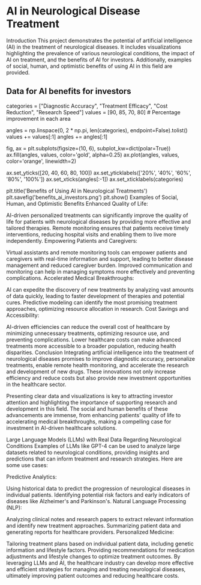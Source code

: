 # AI in Neurological Disease Treatment
Introduction
This project demonstrates the potential of artificial intelligence (AI) in the treatment of neurological diseases. It includes visualizations highlighting the prevalence of various neurological conditions, the impact of AI on treatment, and the benefits of AI for investors. Additionally, examples of social, human, and optimistic benefits of using AI in this field are provided.

## Data for AI benefits for investors
categories = ["Diagnostic Accuracy", "Treatment Efficacy", "Cost Reduction", "Research Speed"]
values = [90, 85, 70, 80]  # Percentage improvement in each area

angles = np.linspace(0, 2 * np.pi, len(categories), endpoint=False).tolist()
values += values[:1]
angles += angles[:1]

fig, ax = plt.subplots(figsize=(10, 6), subplot_kw=dict(polar=True))
ax.fill(angles, values, color='gold', alpha=0.25)
ax.plot(angles, values, color='orange', linewidth=2)

ax.set_yticks([20, 40, 60, 80, 100])
ax.set_yticklabels(['20%', '40%', '60%', '80%', '100%'])
ax.set_xticks(angles[:-1])
ax.set_xticklabels(categories)

plt.title('Benefits of Using AI in Neurological Treatments')
plt.savefig('benefits_ai_investors.png')
plt.show()
Examples of Social, Human, and Optimistic Benefits
Enhanced Quality of Life:

AI-driven personalized treatments can significantly improve the quality of life for patients with neurological diseases by providing more effective and tailored therapies.
Remote monitoring ensures that patients receive timely interventions, reducing hospital visits and enabling them to live more independently.
Empowering Patients and Caregivers:

Virtual assistants and remote monitoring tools can empower patients and caregivers with real-time information and support, leading to better disease management and reduced caregiver burden.
Improved communication and monitoring can help in managing symptoms more effectively and preventing complications.
Accelerated Medical Breakthroughs:

AI can expedite the discovery of new treatments by analyzing vast amounts of data quickly, leading to faster development of therapies and potential cures.
Predictive modeling can identify the most promising treatment approaches, optimizing resource allocation in research.
Cost Savings and Accessibility:

AI-driven efficiencies can reduce the overall cost of healthcare by minimizing unnecessary treatments, optimizing resource use, and preventing complications.
Lower healthcare costs can make advanced treatments more accessible to a broader population, reducing health disparities.
Conclusion
Integrating artificial intelligence into the treatment of neurological diseases promises to improve diagnostic accuracy, personalize treatments, enable remote health monitoring, and accelerate the research and development of new drugs. These innovations not only increase efficiency and reduce costs but also provide new investment opportunities in the healthcare sector.

Presenting clear data and visualizations is key to attracting investor attention and highlighting the importance of supporting research and development in this field. The social and human benefits of these advancements are immense, from enhancing patients' quality of life to accelerating medical breakthroughs, making a compelling case for investment in AI-driven healthcare solutions.

Large Language Models (LLMs) with Real Data Regarding Neurological Conditions
Examples of LLMs like GPT-4 can be used to analyze large datasets related to neurological conditions, providing insights and predictions that can inform treatment and research strategies. Here are some use cases:

Predictive Analytics:

Using historical data to predict the progression of neurological diseases in individual patients.
Identifying potential risk factors and early indicators of diseases like Alzheimer's and Parkinson's.
Natural Language Processing (NLP):

Analyzing clinical notes and research papers to extract relevant information and identify new treatment approaches.
Summarizing patient data and generating reports for healthcare providers.
Personalized Medicine:

Tailoring treatment plans based on individual patient data, including genetic information and lifestyle factors.
Providing recommendations for medication adjustments and lifestyle changes to optimize treatment outcomes.
By leveraging LLMs and AI, the healthcare industry can develop more effective and efficient strategies for managing and treating neurological diseases, ultimately improving patient outcomes and reducing healthcare costs.
